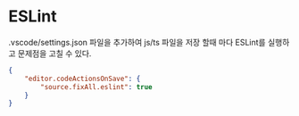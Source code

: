 # ESLint

.vscode/settings.json 파일을 추가하여 js/ts 파일을 저장 할때 마다 ESLint를 실행하고 문제점을 고칠 수 있다.

```json
{
    "editor.codeActionsOnSave": {
        "source.fixAll.eslint": true
    }
}
```

